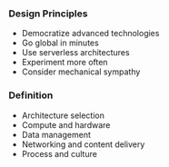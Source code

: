 ### Design Principles
- Democratize advanced technologies
- Go global in minutes
- Use serverless architectures
- Experiment more often
- Consider mechanical sympathy
### Definition
- Architecture selection
- Compute and hardware
- Data management
- Networking and content delivery
- Process and culture
